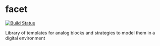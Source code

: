 # facet


[![Build Status](https://travis-ci.org/standanley/facet.svg?branch=master)](https://travis-ci.org/standanley/facet)


Library of templates for analog blocks and strategies to model them in a digital environment
